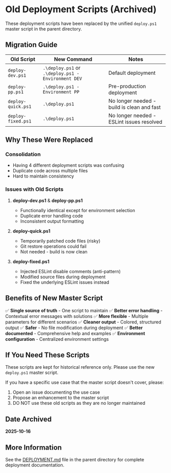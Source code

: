 # Old Deployment Scripts (Archived)

These deployment scripts have been replaced by the unified `deploy.ps1` master script in the parent directory.

## Migration Guide

| Old Script | New Command | Notes |
|------------|-------------|-------|
| `deploy-dev.ps1` | `.\deploy.ps1` or `.\deploy.ps1 -Environment DEV` | Default deployment |
| `deploy-pp.ps1` | `.\deploy.ps1 -Environment PP` | Pre-production deployment |
| `deploy-quick.ps1` | `.\deploy.ps1` | No longer needed - build is clean and fast |
| `deploy-fixed.ps1` | `.\deploy.ps1` | No longer needed - ESLint issues resolved |

## Why These Were Replaced

### Consolidation
- Having 4 different deployment scripts was confusing
- Duplicate code across multiple files
- Hard to maintain consistency

### Issues with Old Scripts

1. **deploy-dev.ps1** & **deploy-pp.ps1**
   - Functionally identical except for environment selection
   - Duplicate error handling code
   - Inconsistent output formatting

2. **deploy-quick.ps1**
   - Temporarily patched code files (risky)
   - Git restore operations could fail
   - Not needed - build is now clean

3. **deploy-fixed.ps1**
   - Injected ESLint disable comments (anti-pattern)
   - Modified source files during deployment
   - Fixed the underlying ESLint issues instead

## Benefits of New Master Script

✅ **Single source of truth** - One script to maintain
✅ **Better error handling** - Contextual error messages with solutions
✅ **More flexible** - Multiple parameters for different scenarios
✅ **Cleaner output** - Colored, structured output
✅ **Safer** - No file modification during deployment
✅ **Better documented** - Comprehensive help and examples
✅ **Environment configuration** - Centralized environment settings

## If You Need These Scripts

These scripts are kept for historical reference only. Please use the new `deploy.ps1` master script.

If you have a specific use case that the master script doesn't cover, please:
1. Open an issue documenting the use case
2. Propose an enhancement to the master script
3. DO NOT use these old scripts as they are no longer maintained

## Date Archived

**2025-10-16**

## More Information

See the [DEPLOYMENT.md](../DEPLOYMENT.md) file in the parent directory for complete deployment documentation.
